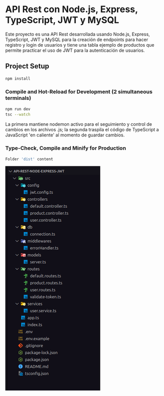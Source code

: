 # API Rest con Node.js, Express, TypeScript, JWT y MySQL

Este proyecto es una API Rest desarrollada usando Node.js, Express, TypeScript, JWT y MySQL para la creación de endpoints para hacer registro y login de usuarios y tiene una tabla ejemplo de productos que permite practicar el uso de JWT para la autenticación de usuarios.

## Project Setup

```sh
npm install
```

### Compile and Hot-Reload for Development (2 simultaneous terminals)

```sh
npm run dev
tsc --watch
```

La primera mantiene nodemon activo para el seguimiento y control de cambios en los archivos .js; la segunda traspila el código de TypeScript a JavaScript 'en caliente' al momento de guardar cambios.

### Type-Check, Compile and Minify for Production

```sh
Folder 'dist' content
```

<img src="./src/api-rest-node.png"/>
